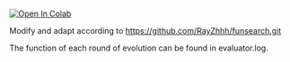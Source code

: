 [![Open In Colab](https://colab.research.google.com/assets/colab-badge.svg)](https://colab.research.google.com/drive/10tznNxUSeUHX5hl-ayHQQCqTrfrHBAS6#scrollTo=dcffeced)

Modify and adapt according to  https://github.com/RayZhhh/funsearch.git

The function of each round of evolution can be found in evaluator.log.
